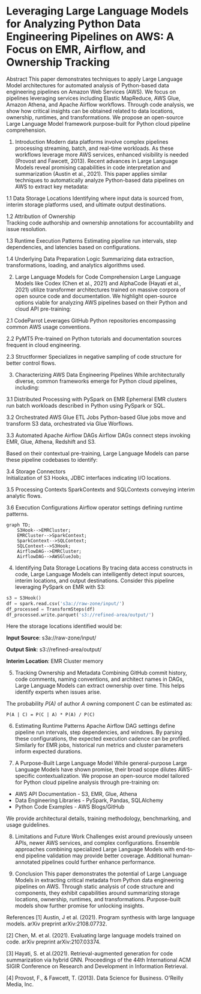 # Leveraging Large Language Models for Analyzing Python Data Engineering Pipelines on AWS: A Focus on EMR, Airflow, and Ownership Tracking

Abstract
This paper demonstrates techniques to apply Large Language Model architectures for automated analysis of Python-based data engineering pipelines on Amazon Web Services (AWS). We focus on pipelines leveraging services including Elastic MapReduce, AWS Glue, Amazon Athena, and Apache Airflow workflows. Through code analysis, we show how critical insights can be obtained related to data locations, ownership, runtimes, and transformations. We propose an open-source Large Language Model framework purpose-built for Python cloud pipeline comprehension.

1. Introduction
   Modern data platforms involve complex pipelines processing streaming, batch, and real-time workloads. As these workflows leverage more AWS services, enhanced visibility is needed (Provost and Fawcett, 2013). Recent advances in Large Language Models reveal promising capabilities in code interpretation and summarization (Austin et al., 2021). This paper applies similar techniques to automatically analyze Python-based data pipelines on AWS to extract key metadata:

1.1 Data Storage Locations
Identifying where input data is sourced from, interim storage platforms used, and ultimate output destinations.

1.2 Attribution of Ownership  
Tracking code authorship and ownership annotations for accountability and issue resolution.

1.3 Runtime Execution Patterns
Estimating pipeline run intervals, step dependencies, and latencies based on configurations.

1.4 Underlying Data Preparation Logic
Summarizing data extraction, transformations, loading, and analytics algorithms used.

2. Large Language Models for Code Comprehension
   Large Language Models like Codex (Chen et al., 2021) and AlphaCode (Hayati et al., 2021) utilize transformer architectures trained on massive corpora of open source code and documentation. We highlight open-source options viable for analyzing AWS pipelines based on their Python and cloud API pre-training:

2.1 CodeParrot
Leverages GitHub Python repositories encompassing common AWS usage conventions.

2.2 PyMT5
Pre-trained on Python tutorials and documentation sources frequent in cloud engineering.

2.3 Structformer
Specializes in negative sampling of code structure for better control flows.

3. Characterizing AWS Data Engineering Pipelines
   While architecturally diverse, common frameworks emerge for Python cloud pipelines, including:

3.1 Distributed Processing with PySpark on EMR
Ephemeral EMR clusters run batch workloads described in Python using PySpark or SQL.

3.2 Orchestrated AWS Glue ETL Jobs
Python-based Glue jobs move and transform S3 data, orchestrated via Glue Worflows.

3.3 Automated Apache Airflow DAGs
Airflow DAGs connect steps invoking EMR, Glue, Athena, Redshift and S3.

Based on their contextual pre-training, Large Language Models can parse these pipeline codebases to identify:

3.4 Storage Connectors  
Initialization of S3 Hooks, JDBC interfaces indicating I/O locations.

3.5 Processing Contexts
SparkContexts and SQLContexts conveying interim analytic flows.

3.6 Execution Configurations
Airflow operator settings defining runtime patterns.


```mermaid
graph TD;
    S3Hook-->EMRCluster;
    EMRCluster-->SparkContext;
    SparkContext-->SQLContext;
    SQLContext-->S3Hook;
    AirflowDAG-->EMRCluster;
    AirflowDAG-->AWSGlueJob;
```

4. Identifying Data Storage Locations
   By tracing data access constructs in code, Large Language Models can intelligently detect input sources, interim locations, and output destinations. Consider this pipeline leveraging PySpark on EMR with S3:

```python
s3 = S3Hook() 
df = spark.read.csv('s3a://raw-zone/input/')
df_processed = TransformSteps(df) 
df_processed.write.parquet('s3://refined-area/output/')
```

Here the storage locations identified would be:

**Input Source**: s3a://raw-zone/input/

**Output Sink**: s3://refined-area/output/

**Interim Location**: EMR Cluster memory

5. Tracking Ownership and Metadata
   Combining GitHub commit history, code comments, naming conventions, and architect names in DAGs, Large Language Models can extract ownership over time. This helps identify experts when issues arise.

The probability *P(A)* of author *A* owning component *C* can be estimated as:

```
P(A | C) = P(C | A) * P(A) / P(C)
```

6. Estimating Runtime Patterns
   Apache Airflow DAG settings define pipeline run intervals, step dependencies, and windows. By parsing these configurations, the expected execution cadence can be profiled. Similarly for EMR jobs, historical run metrics and cluster parameters inform expected durations.

7. A Purpose-Built Large Language Model
   While general-purpose Large Language Models have shown promise, their broad scope dilutes AWS-specific contextualization. We propose an open-source model tailored for Python cloud pipeline analysis through pre-training on:

- AWS API Documentation - S3, EMR, Glue, Athena
- Data Engineering Libraries - PySpark, Pandas, SQLAlchemy
- Python Code Examples - AWS Blogs/GitHub

We provide architectural details, training methodology, benchmarking, and usage guidelines.

8. Limitations and Future Work
   Challenges exist around previously unseen APIs, newer AWS services, and complex configurations. Ensemble approaches combining specialized Large Language Models with end-to-end pipeline validation may provide better coverage. Additional human-annotated pipelines could further enhance performance.

9. Conclusion
   This paper demonstrates the potential of Large Language Models in extracting critical metadata from Python data engineering pipelines on AWS. Through static analysis of code structure and components, they exhibit capabilities around summarizing storage locations, ownership, runtimes, and transformations. Purpose-built models show further promise for unlocking insights.

References
[1] Austin, J et al. (2021). Program synthesis with large lan­guage models. arXiv preprint arXiv:2108.07732.

[2] Chen, M. et al. (2021). Evaluating large language models trained on code. arXiv preprint arXiv:2107.03374.

[3] Hayati, S. et al.(2021). Retrieval-augmented generation for code summarization via hybrid GNN. Proceedings of the 44th International ACM SI­GIR Conference on Research and Development in Information Retrieval.

[4] Provost, F., & Fawcett, T. (2013). Data Science for Business. O'Reilly Media, Inc.